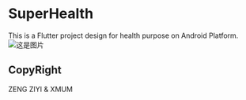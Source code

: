 # SuperHealth

This is a Flutter project design for health purpose on Android Platform.
<br>
![这是图片](https://i.postimg.cc/J45jYHGG/Snipaste-2024-06-04-17-19-16.png "SuperHealth")

## CopyRight

ZENG ZIYI & XMUM
